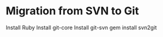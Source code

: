 # Migration from SVN to Git
Install Ruby 
Install git-core
Install git-svn
gem install svn2git

<!--stackedit_data:
eyJoaXN0b3J5IjpbNTI4MDMzMDA1LDEzNDE5NTY2NzcsLTEwNz
c0MjIyOTNdfQ==
-->